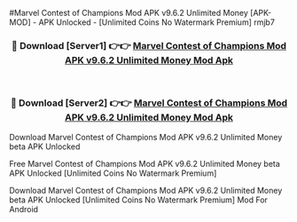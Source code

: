 #Marvel Contest of Champions Mod APK v9.6.2 Unlimited Money [APK-MOD] - APK Unlocked - [Unlimited Coins No Watermark Premium] rmjb7



<div align="center">

<h3>🔴 Download [Server1] 👉👉 <a href="https://momento.my/?title=Marvel_Contest_of_Champions_Mod_APK_v9.6.2_Unlimited_Money">Marvel Contest of Champions Mod APK v9.6.2 Unlimited Money Mod Apk</a></h3><br>

<h3>🔴 Download [Server2] 👉👉 <a href="https://momento.my/?title=Marvel_Contest_of_Champions_Mod_APK_v9.6.2_Unlimited_Money">Marvel Contest of Champions Mod APK v9.6.2 Unlimited Money Mod Apk</a></h3>
</div>



Download Marvel Contest of Champions Mod APK v9.6.2 Unlimited Money beta APK Unlocked

Free Marvel Contest of Champions Mod APK v9.6.2 Unlimited Money beta APK Unlocked [Unlimited Coins No Watermark Premium]

Download Marvel Contest of Champions Mod APK v9.6.2 Unlimited Money beta APK Unlocked [Unlimited Coins No Watermark Premium] Mod For Android
